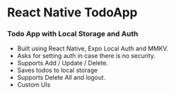 # React Native TodoApp


### Todo App with Local Storage and Auth

- Built using React Native, Expo Local Auth and MMKV.
- Asks for setting auth in case there is no security.
- Supports Add / Update / Delete.
- Saves todos to local storage 
- Supports Delete All and logout. 
- Custom UIs
